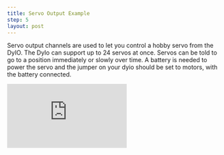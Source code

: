 ```yaml
---
title: Servo Output Example
step: 5
layout: post
---
```


Servo output channels are used to let you control a hobby servo from the DyIO. The DyIo can support up to 24 servos at once. Servos can be told to go to a position immediately or slowly over time. A battery is needed to power the servo and the jumper on your dyio should be set to motors, with the battery connected. 

<iframe  width="280" height="150" src="https://www.youtube.com/embed/oez-_QFZrs0" frameborder="0" allowfullscreen></iframe>

<script src='https://gist.github.com/madhephaestus/71c496f8372f1ee697cb.js'></script>